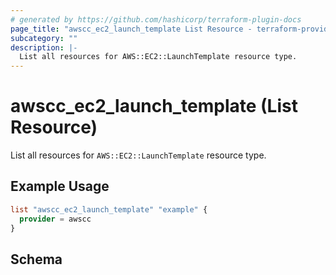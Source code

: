 ```yaml
---
# generated by https://github.com/hashicorp/terraform-plugin-docs
page_title: "awscc_ec2_launch_template List Resource - terraform-provider-awscc"
subcategory: ""
description: |-
  List all resources for AWS::EC2::LaunchTemplate resource type.
---
```


# awscc_ec2_launch_template (List Resource)

List all resources for `AWS::EC2::LaunchTemplate` resource type.

## Example Usage

```terraform
list "awscc_ec2_launch_template" "example" {
  provider = awscc
}
```

<!-- schema generated by tfplugindocs -->
## Schema
